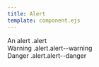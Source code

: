 ```yaml
---
title: Alert
template: component.ejs
---
```


<div class="alert">
An alert .alert
</div>
<div class="alert alert--warning">
Warning .alert.alert--warning
</div>
<div class="alert alert--danger">
Danger .alert.alert--danger
</div>